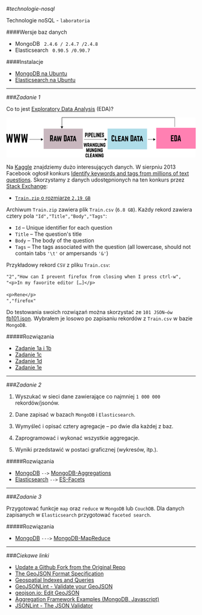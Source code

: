 #*technologie-nosql*

Technologie noSQL - `laboratoria`

####Wersje baz danych

* MongoDB ` 2.4.6 / 2.4.7 /2.4.8`
* Elasticsearch ` 0.90.5 /0.90.7`

####Instalacje

* [MongoDB na Ubuntu](http://docs.mongodb.org/manual/tutorial/install-mongodb-on-ubuntu/)
* [Elasticsearch na Ubuntu](https://github.com/mmotel/ubu-set-up/blob/master/Elasticsearch.md)

***

###*Zadanie 1*

Co to jest [Exploratory Data Analysis](http://en.wikipedia.org/wiki/Exploratory_Data_Analysis) (EDA)?

![data cleaning](./data-cleaning.png)

Na [Kaggle](https://www.kaggle.com/) znajdziemy dużo interesujących danych. W sierpniu 2013 Facebook ogłosił konkurs [Identify keywords and tags from millions of text questions](https://www.kaggle.com/c/facebook-recruiting-iii-keyword-extraction). Skorzystamy z danych udostępnionych na ten konkurs przez [Stack Exchange](http://stackexchange.com/):

 * [`Train.zip` o rozmiarze `2.19 GB`](https://www.kaggle.com/c/facebook-recruiting-iii-keyword-extraction/download/Train.zip)

Archiwum `Train.zip` zawiera plik `Train.csv` (`6.8 GB`). Każdy rekord zawiera cztery pola `"Id","Title","Body","Tags"`:

 * `Id` – Unique identifier for each question
 * `Title` – The question's title
 * `Body` – The body of the question
 * `Tags` – The tags associated with the question (all lowercase, should not contain tabs `'\t'` or ampersands `'&'`)

Przykładowy rekord `CSV` z pliku `Train.csv`:

	"2","How can I prevent firefox from closing when I press ctrl-w",
	"<p>In my favorite editor […]</p>
	
	<p>Rene</p>
	","firefox"

Do testowania swoich rozwiązań można skorzystać ze `101 JSON–ów` [fb101.json](https://github.com/nosql/aggregations-2/blob/master/data/wbzyl/fb101.json). Wybrałem je losowo po zapisaniu rekordów z `Train.csv` w bazie `MongoDB`.

#####Rozwiązania

 * [Zadanie 1a i 1b](https://github.com/mmotel/technologie-nosql/tree/master/zadanie-1a-1b) 
 * [Zadanie 1c](https://github.com/mmotel/technologie-nosql/tree/master/zadanie-1c)
 * [Zadanie 1d](https://github.com/mmotel/technologie-nosql/tree/master/zadanie-1d)
 * [Zadanie 1e](https://github.com/mmotel/technologie-nosql/tree/master/zadanie-1e) 

***

###*Zadanie 2*

1. Wyszukać w sieci dane zawierające co najmniej `1 000 000` rekordów/jsonów.

2. Dane zapisać w bazach `MongoDB` i `Elasticsearch`.

3. Wymyśleć i opisać cztery agregacje – po dwie dla każdej z baz.

4. Zaprogramować i wykonać wszystkie aggregacje.

5. Wyniki przedstawić w postaci graficznej (wykresów, itp.).

#####Rozwiązania

 * [MongoDB](./zadanie-2-mongo) `-->` [MongoDB-Aggregations](https://github.com/mmotel/mongodb-aggregations)
 * [Elasticsearch](./zadanie-2-es) `-->` [ES-Facets](https://github.com/mmotel/es-facets)

***

###*Zadanie 3*

Przygotować funkcje `map` oraz `reduce` w `MongoDB` lub `CouchDB`. Dla danych zapisanych w `Elasticsearch` przygotować `faceted search`.

#####Rozwiązania

* [MongoDB](./zadanie-3-mongo) `--->` [MongoDB-MapReduce](https://github.com/mmotel/mongodb-mapreduce)

***

###*Ciekawe linki*

 * [Update a Github Fork from the Original Repo](http://bradlyfeeley.com/2008/09/03/update-a-github-fork-from-the-original-repo/)
 * [The GeoJSON Format Specification](http://geojson.org/geojson-spec.html#geojson-objects)
 * [Geospatial Indexes and Queries](http://docs.mongodb.org/manual/applications/geospatial-indexes/)
 * [GeoJSONLint - Validate your GeoJSON](http://geojsonlint.com/)
 * [geojson.io: Edit GeoJSON](http://geojson.io/)
 * [Aggregation Framework Examples (MongoDB, Javascript)](https://github.com/nosql/aggregations-2/blob/master/Aggregation-Framework-Examples-in-Javascript.md)
 * [JSONLint - The JSON Validator](http://jsonlint.com/) 
